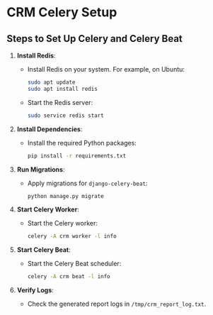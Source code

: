 # CRM Celery Setup

## Steps to Set Up Celery and Celery Beat

1. **Install Redis**:
   - Install Redis on your system. For example, on Ubuntu:
     ```bash
     sudo apt update
     sudo apt install redis
     ```
   - Start the Redis server:
     ```bash
     sudo service redis start
     ```

2. **Install Dependencies**:
   - Install the required Python packages:
     ```bash
     pip install -r requirements.txt
     ```

3. **Run Migrations**:
   - Apply migrations for `django-celery-beat`:
     ```bash
     python manage.py migrate
     ```

4. **Start Celery Worker**:
   - Start the Celery worker:
     ```bash
     celery -A crm worker -l info
     ```

5. **Start Celery Beat**:
   - Start the Celery Beat scheduler:
     ```bash
     celery -A crm beat -l info
     ```

6. **Verify Logs**:
   - Check the generated report logs in `/tmp/crm_report_log.txt`.
